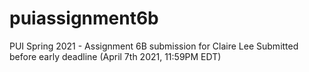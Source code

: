 # puiassignment6b
PUI Spring 2021 - Assignment 6B submission for Claire Lee 
Submitted before early deadline (April 7th 2021, 11:59PM EDT)
